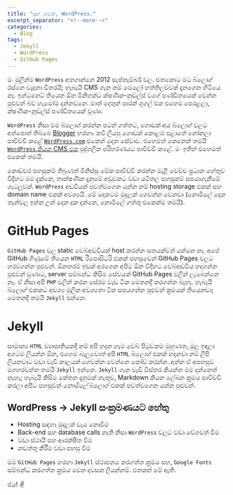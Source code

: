```yaml
---
title: "සුභ ගමන්, WordPress."
excerpt_separator: "<!--more-->"
categories:
  - Blog
tags:
  - Jekyll
  - WordPress
  - GitHub Pages
---
```


මං මුලින්ම `WordPress` අතගාන්නෙ 2012 සැප්තැම්බර් වල. එතකොට මට බ්ලොග් රස්නෙ වැදුනා විතරයි; හැබැයි CMS ගැන නම් මෙලෝ හත්තිලව්වක් දැනගෙන හිටියෙ නෑ. ඉන්ටනෙට් තියෙන ඕන මිනිහක්ට ක්ෂණික-නූඩ්ල්ස් වගේ පණ්ඩිතයෙක් වෙන්න පුළුවන් බව හැමෝම දන්නවනෙ. මාත් දෙතුන් පාරක් ගූගල් එක එහෙම පෙරළලා, ක්ෂණික-නූඩ්ල්ස් පණ්ඩිතයෙක් වුණා.

<!--more-->

`WordPress` නිසා මම බ්ලොග් කරන්න පටන් ගත්තට, ගොඩක් අය බ්ලොග් වලට අත්පොත් තිබ්බෙ [Blogger](https://www.blogger.com) හරහා. කවි ලියපු ගොඩක් කොළඹ පළාතේ නෝනලා පාවිච්චි කළේ [`WordPress.com`](https://www.wordpress.com) එකෙන් දෙන සේවාව. එහෙමත් කෙනෙක් තමයි [`WordPress` කියන CMS එක](https://www.wordpress.org) පුද්ගලික පරිහරණයට පාවිච්චි කළේ. මං ඉතින් එහෙමත් එකෙක් තමයි.

කොච්චර පහසුකම් තිබුණත් මිනිස්සු මේක පාවිච්චි කරන්න මැළි වෙච්ච ප්‍රධාන හේතුව විදිහට මම දැක්කෙ, තාක්ෂණික දැනුමේ අඩුවකට වඩා යටිතල පහසුකම් සපයාගැනීමේ ගැටලුවක්. `WordPress` අඩවියක් පවත්වගෙන යන්න නම් hosting storage එකක් සහ domain name එකක් අවශ්‍යයි. මේ දෙකටම මුදලක් ගෙවන්න වෙනවා (නොමිලේ දෙන තැන්වල ඉන්න උන් දෙන දුක දන්නෙ, නොමිලේ ගත්තු එකෙක්ම තමයි).

GitHub Pages
===

`GitHub Pages` වල static වෙබ්අඩවියක් host කරන්න සතයක්වත් යන්නෙ නෑ. අපේ GitHub ගිණුමේ තියෙන `HTML` රිපොසිටරි එකක් පහසුවෙන් GitHub Pages වලට හරවගන්න පුළුවන්. ඕනතරම් ඉඩක් අරගෙන අපිට ඕන විදිහට වෙබ්අඩවිය හදාගන්න පුළුවන් වුණාට, server සම්බන්ධ කිසිම සේවයක් GitHub Pages වලින් ලැබෙන්නෙ නෑ. ඒ නිසා අපි `PHP` වලින් කරන සේරම වැඩ ටික මෙතනදී කරගන්න බැහැ. හැබැයි බ්ලොග් එකකට අවශ්‍ය මූලික අවශ්‍යතා ටික සපයගන්න පුළුවන් ක්‍රමයක් තියෙනවා; මෙතනදී තමයි `Jekyll` එන්නෙ.

Jekyll
===

සාමාන්‍ය `HTML` ව්‍යාපෘතියකදී නම් අපි හදන හැම වෙබ් පිටුවකම මුහුණත, මුල ඉඳලා අගටම ලියන්න ඕන, එහෙම බැලුවොත් අපි `HTML` බ්ලොග් එකක් හදනවා නම් ලිපි ලියනවාට වඩා වැඩි කාලයක් ගෙවන්න වෙන්නෙ කෝඩ් කරන්න. අන්න ඒ අපහසුව මගහරවන්න තමයි `Jekyll` ඉන්නෙ. `Jekyll` ගැන වැඩි විස්තර කියන්න මම දන්නෙත් නැහැ; හැබැයි කිසිම කේතන දැනුමක් නැතුව, Markdown කියන ලේඛන ක්‍රමය පාවිච්චි කරලා අපිට පහසුවන් *නොමිලේ* බ්ලොග් එකක් පවත්වගෙන යන්න පුළුවන්.

WordPress → Jekyll සංක්‍රමණයට හේතු
---

- Hosting සඳහා මුදලක් වැය නොවීම
- Back-end සහ database calls නැති නිසා `WordPress` වලට වඩා වේගවත් වීම
- වඩා ස්ථායී සහ ආරක්ෂිත වීම
- නඩත්තු කිරීම වඩා පහසු වීම

මම `GitHub Pages` හරහා `Jekyll` ස්ථාපනය කරගත්ත ක්‍රමය සහ, `Google Fonts` සම්බන්ධ කරගත්ත ක්‍රමය වෙන දවසක ලියන්නම්. එතකන් මේ ඇති.

ජය! :v: